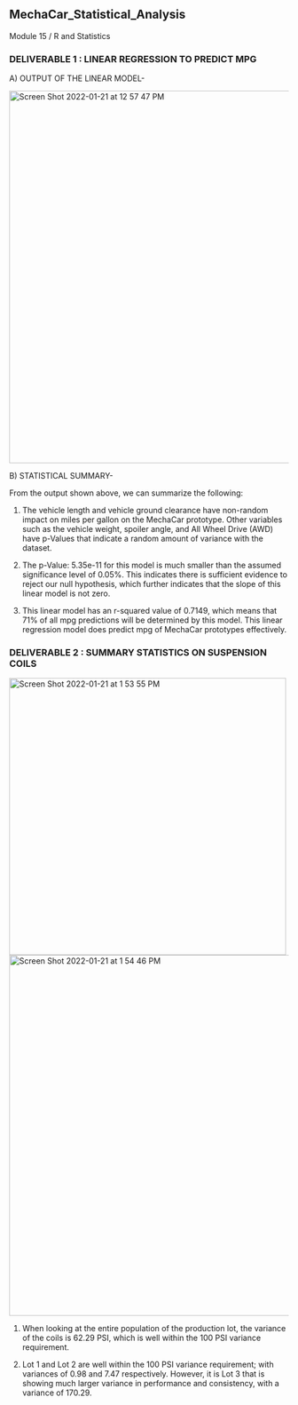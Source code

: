 ## MechaCar_Statistical_Analysis
Module 15 / R and Statistics

### DELIVERABLE 1 : LINEAR REGRESSION TO PREDICT MPG

A) OUTPUT OF THE LINEAR MODEL-

<img width="671" alt="Screen Shot 2022-01-21 at 12 57 47 PM" src="https://user-images.githubusercontent.com/91294352/150577600-72abb759-f1aa-4004-9203-2dee8a24524b.png">

B) STATISTICAL SUMMARY-

From the output shown above, we can summarize the following:

1. The vehicle length and vehicle ground clearance have non-random impact on miles per gallon on the MechaCar prototype. Other variables such as the vehicle weight, spoiler angle, and All Wheel Drive (AWD) have p-Values that indicate a random amount of variance with the dataset.

2. The p-Value: 5.35e-11 for this model is much smaller than the assumed significance level of 0.05%. This indicates there is sufficient evidence to reject our null hypothesis, which further indicates that the slope of this linear model is not zero.

3. This linear model has an r-squared value of 0.7149, which means that 71% of all mpg predictions will be determined by this model. This linear regression model does predict mpg of MechaCar prototypes effectively.

### DELIVERABLE 2 : SUMMARY STATISTICS ON SUSPENSION COILS

<img width="499" alt="Screen Shot 2022-01-21 at 1 53 55 PM" src="https://user-images.githubusercontent.com/91294352/150585466-656ae495-99f4-4dc3-928c-c9cb2cfc5b56.png">

<img width="650" alt="Screen Shot 2022-01-21 at 1 54 46 PM" src="https://user-images.githubusercontent.com/91294352/150585688-e53efbc8-590c-4adb-af56-89d66c7bcbb9.png">

1. When looking at the entire population of the production lot, the variance of the coils is 62.29 PSI, which is well within the 100 PSI variance requirement.

2. Lot 1 and Lot 2 are well within the 100 PSI variance requirement; with variances of 0.98 and 7.47 respectively. However, it is Lot 3 that is showing much larger variance in performance and consistency, with a variance of 170.29. 




